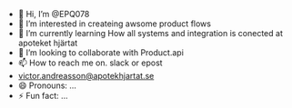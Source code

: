 - 👋 Hi, I’m @EPQ078
- 👀 I’m interested in createing awsome product flows  
- 🌱 I’m currently learning How all systems and integration is conected at apoteket hjärtat
- 💞️ I’m looking to collaborate with Product.api 
- 📫 How to reach me on. slack or epost
- victor.andreasson@apotekhjartat.se
- 😄 Pronouns: ...
- ⚡ Fun fact: ...

<!---
EPQ078/EPQ078 is a ✨ special ✨ repository because its `README.md` (this file) appears on your GitHub profile.
You can click the Preview link to take a look at your changes.
--->
